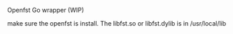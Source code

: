 Openfst Go wrapper (WIP)

make sure the openfst is install. The libfst.so or libfst.dylib is in /usr/local/lib
